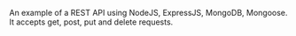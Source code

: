 An example of a REST API using NodeJS, ExpressJS, MongoDB, Mongoose. It accepts get, post, put and delete requests.
